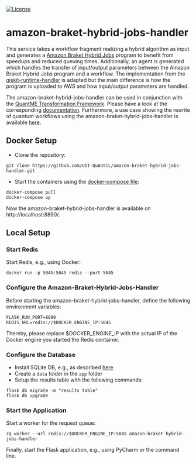 [![License](https://img.shields.io/badge/License-Apache%202.0-blue.svg)](https://opensource.org/licenses/Apache-2.0)

# amazon-braket-hybrid-jobs-handler

This service takes a workflow fragment realizing a hybrid algorithm as input and generates a [Amazon Braket Hybrid Jobs](https://docs.aws.amazon.com/braket/latest/developerguide/braket-jobs.html) program to benefit from speedups and reduced queuing times.
Additionally, an agent is generated which handles the transfer of input/output parameters between the Amazon Braket Hybrid Jobs program and a workflow. The implementation from the [qiskit-runtime-handler](https://github.com/UST-QuAntiL/qiskit-runtime-handler) is adapted but the main difference is how the program is uploaded to AWS and how input/output parameters are handled.

The amazon-braket-hybrid-jobs-handler can be used in conjunction with the [QuantME Transformation Framework](https://github.com/UST-QuAntiL/QuantME-TransformationFramework).
Please have a look at the corresponding [documentation](https://github.com/SharonNaemi/UseCase/blob/main/2022-bachelorthesis/docs/prerequisites.md).
Furthermore, a use case showing the rewrite of quantum workflows using the amazon-braket-hybrid-jobs-handler is available [here](https://github.com/SharonNaemi/UseCase).

## Docker Setup

* Clone the repository:
```
git clone https://github.com/UST-QuAntiL/amazon-braket-hybrid-jobs-handler.git
```

* Start the containers using the [docker-compose file](docker-compose.yml):
```
docker-compose pull
docker-compose up
```

Now the amazon-braket-hybrid-jobs-handler is available on http://localhost:8890/.

## Local Setup

### Start Redis

Start Redis, e.g., using Docker:

```
docker run -p 5045:5045 redis --port 5045
```

### Configure the Amazon-Braket-Hybrid-Jobs-Handler

Before starting the amazon-braket-hybrid-jobs-handler, define the following environment variables:

```
FLASK_RUN_PORT=8890
REDIS_URL=redis://$DOCKER_ENGINE_IP:5045
```

Thereby, please replace $DOCKER_ENGINE_IP with the actual IP of the Docker engine you started the Redis container.

### Configure the Database

* Install SQLite DB, e.g., as described [here](https://blog.miguelgrinberg.com/post/the-flask-mega-tutorial-part-iv-database)
* Create a `data` folder in the `app` folder
* Setup the results table with the following commands:

```
flask db migrate -m "results table"
flask db upgrade
```

### Start the Application

Start a worker for the request queue:

```
rq worker --url redis://$DOCKER_ENGINE_IP:5045 amazon-braket-hybrid-jobs-handler
```

Finally, start the Flask application, e.g., using PyCharm or the command line.
